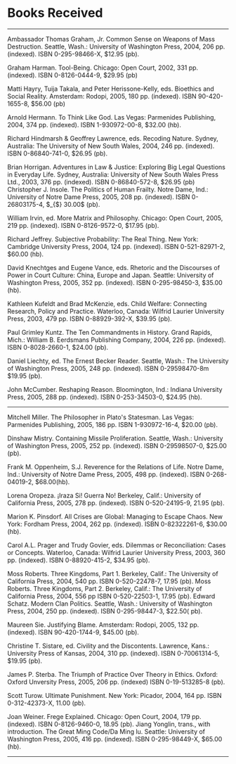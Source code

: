 # Books Received 





---

Ambassador Thomas Graham, Jr. Common Sense on Weapons of Mass Destruction. Seattle, Wash.: University of Washington Press, 2004, 206 pp. (indexed). ISBN 0-295-98466-X, $\$ 12.95$ (pb).

Graham Harman. Tool-Being. Chicago: Open Court, 2002, 331 pp. (indexed). ISBN 0-8126-0444-9, $\$ 29.95$ (pb)

Matti Hayry, Tuija Takala, and Peter Herissone-Kelly, eds. Bioethics and Social Reality. Amsterdam: Rodopi, 2005, 180 pp. (indexed). ISBN 90-420-1655-8, $\$ 56.00$ (pb)

Arnold Hermann. To Think Like God. Las Vegas: Parmenides Publishing, 2004, 374 pp. (indexed). ISBN 1-930972-00-8, $\$ 32.00$ (hb).

Richard Hindmarsh \& Geoffrey Lawrence, eds. Recoding Nature. Sydney, Australia: The University of New South Wales, 2004, 246 pp. (indexed). ISBN 0-86840-741-0, \$26.95 (pb).

Brian Horrigan. Adventures in Law \& Justice: Exploring Big Legal Questions in Everyday Life. Sydney, Australia: University of New South Wales Press Ltd., 2003, 376 pp. (indexed). ISBN 0-86840-572-8, $\$ 26.95$ (pb)
Christopher J. Insole. The Politics of Human Frailty. Notre Dame, Ind.: University of Notre Dame Press, 2005, 208 pp. (indexed). ISBN 0-26803175-4, \$_{\$} 30.00$ (pb).

William Irvin, ed. More Matrix and Philosophy. Chicago: Open Court, 2005, 219 pp. (indexed). ISBN 0-8126-9572-0, $\$ 17.95$ (pb).

Richard Jeffrey. Subjective Probability: The Real Thing. New York: Cambridge University Press, 2004, 124 pp. (indexed). ISBN 0-521-82971-2, $\$ 60.00$ (hb).

David Knechtges and Eugene Vance, eds. Rhetoric and the Discourses of Power in Court Culture: China, Europe and Japan. Seattle: University of Washington Press, 2005, 352 pp. (indexed). ISBN 0-295-98450-3, $\$ 35.00$ (hb).

Kathleen Kufeldt and Brad McKenzie, eds. Child Welfare: Connecting Research, Policy and Practice. Waterloo, Canada: Wilfrid Laurier University Press, 2003, 479 pp. ISBN 0-88929-392-X, $\$ 39.95$ (pb).

Paul Grimley Kuntz. The Ten Commandments in History. Grand Rapids, Mich.: William B. Eerdsmans Publishing Company, 2004, 226 pp. (indexed). ISBN 0-8028-2660-1, $\$ 24.00$ (pb).

Daniel Liechty, ed. The Ernest Becker Reader. Seattle, Wash.: The University of Washington Press, 2005, 248 pp. (indexed). ISBN 0-29598470-8m $\$ 19.95$ (pb).

John McCumber. Reshaping Reason. Bloomington, Ind.: Indiana University Press, 2005, 288 pp. (indexed). ISBN 0-253-34503-0, \$24.95 (hb).




---

Mitchell Miller. The Philosopher in Plato's Statesman. Las Vegas: Parmenides Publishing, 2005, 186 pp. ISBN 1-930972-16-4, $\$ 20.00$ (pb).

Dinshaw Mistry. Containing Missile Proliferation. Seattle, Wash.: University of Washington Press, 2005, 252 pp. (indexed). ISBN 0-29598507-0, \$25.00 (pb).

Frank M. Oppenheim, S.J. Reverence for the Relations of Life. Notre Dame, Ind.: University of Notre Dame Press, 2005, 498 pp. (indexed). ISBN 0-268-04019-2, $\$ 68.00(\mathrm{hb})$.

Lorena Oropeza. ¡Iraza Si! Guerra No! Berkeley, Calif.: University of California Press, 2005, 278 pp. (indexed). ISBN 0-520-24195-9, $21.95$ (pb).

Marion K. Pinsdorf. All Crises are Global: Managing to Escape Chaos. New York: Fordham Press, 2004, 262 pp. (indexed). ISBN 0-82322261-6, \$30.00 (hb).

Carol A.L. Prager and Trudy Govier, eds. Dilemmas or Reconciliation: Cases or Concepts. Waterloo, Canada: Wilfrid Laurier University Press, 2003, 360 pp. (indexed). ISBN 0-88920-415-2, \$34.95 (pb).

Moss Roberts. Three Kingdoms, Part 1. Berkeley, Calif.: The University of California Press, 2004, 540 pp. ISBN 0-520-22478-7, $17.95$ (pb).
Moss Roberts. Three Kingdoms, Part 2. Berkeley, Calif.: The University of California Press, 2004, 556 pp ISBN 0-520-22503-1, $17.95$ (pb).
Edward Schatz. Modern Clan Politics. Seattle, Wash.: University of Washington Press, 2004, 250 pp. (indexed). ISBN 0-295-98447-3, $\$ 22.50($ pb).

Maureen Sie. Justifying Blame. Amsterdam: Rodopi, 2005, 132 pp. (indexed). ISBN 90-420-1744-9, \$45.00 (pb).

Christine T. Sistare, ed. Civility and the Discontents. Lawrence, Kans.: University Press of Kansas, 2004, 310 pp. (indexed). ISBN 0-70061314-5, \$19.95 (pb).

James P. Sterba. The Triumph of Practice Over Theory in Ethics. Oxford: Oxford Unversity Press, 2005, 206 pp. (indexed) ISBN 0-19-513285-8 (pb).

Scott Turow. Ultimate Punishment. New York: Picador, 2004, 164 pp. ISBN 0-312-42373-X, $11.00$ (pb).

Joan Weiner. Frege Explained. Chicago: Open Court, 2004, 179 pp. (indexed). ISBN 0-8126-9460-0, $18.95$ (pb).
Jiang Yonglin, trans., with introduction. The Great Ming Code/Da Ming lu. Seattle: University of Washington Press, 2005, 416 pp. (indexed). ISBN 0-295-98449-X, \$65.00 (hb).




---

